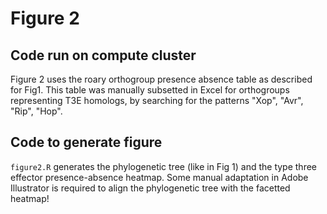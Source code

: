# Figure 2

## Code run on compute cluster

Figure 2 uses the roary orthogroup presence absence table as described for Fig1. This table was manually subsetted in Excel for orthogroups representing T3E homologs, by searching for the patterns "Xop", "Avr", "Rip", "Hop".

## Code to generate figure

`figure2.R` generates the phylogenetic tree (like in Fig 1) and the type three effector presence-absence heatmap. Some manual adaptation in Adobe Illustrator is required to align the phylogenetic tree with the facetted heatmap!